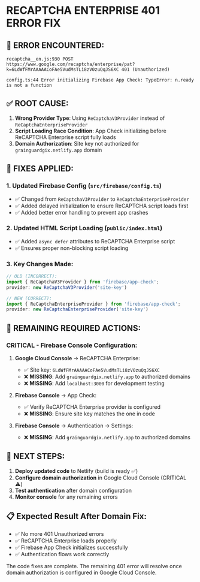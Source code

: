 # RECAPTCHA ENTERPRISE 401 ERROR FIX

## 🔴 **ERROR ENCOUNTERED:**
```
recaptcha__en.js:930 POST https://www.google.com/recaptcha/enterprise/pat?k=6LdWfFMrAAAAACoFAe5VudMsTLi8zV0zuQqJS6XC 401 (Unauthorized)

config.ts:44 Error initializing Firebase App Check: TypeError: n.ready is not a function
```

## ✅ **ROOT CAUSE:**
1. **Wrong Provider Type**: Using `ReCaptchaV3Provider` instead of `ReCaptchaEnterpriseProvider`
2. **Script Loading Race Condition**: App Check initializing before ReCAPTCHA Enterprise script fully loads
3. **Domain Authorization**: Site key not authorized for `grainguardgix.netlify.app` domain

## 🔧 **FIXES APPLIED:**

### 1. **Updated Firebase Config** (`src/firebase/config.ts`)
- ✅ Changed from `ReCaptchaV3Provider` to `ReCaptchaEnterpriseProvider`
- ✅ Added delayed initialization to ensure ReCAPTCHA script loads first
- ✅ Added better error handling to prevent app crashes

### 2. **Updated HTML Script Loading** (`public/index.html`)
- ✅ Added `async defer` attributes to ReCAPTCHA Enterprise script
- ✅ Ensures proper non-blocking script loading

### 3. **Key Changes Made:**
```typescript
// OLD (INCORRECT):
import { ReCaptchaV3Provider } from 'firebase/app-check';
provider: new ReCaptchaV3Provider('site-key')

// NEW (CORRECT):
import { ReCaptchaEnterpriseProvider } from 'firebase/app-check';
provider: new ReCaptchaEnterpriseProvider('site-key')
```

## 🚨 **REMAINING REQUIRED ACTIONS:**

### **CRITICAL - Firebase Console Configuration:**

1. **Google Cloud Console** → ReCAPTCHA Enterprise:
   - ✅ Site key: `6LdWfFMrAAAAACoFAe5VudMsTLi8zV0zuQqJS6XC`
   - ❌ **MISSING**: Add `grainguardgix.netlify.app` to authorized domains
   - ❌ **MISSING**: Add `localhost:3000` for development testing

2. **Firebase Console** → App Check:
   - ✅ Verify ReCAPTCHA Enterprise provider is configured
   - ❌ **MISSING**: Ensure site key matches the one in code

3. **Firebase Console** → Authentication → Settings:
   - ❌ **MISSING**: Add `grainguardgix.netlify.app` to authorized domains

## 🎯 **NEXT STEPS:**

1. **Deploy updated code** to Netlify (build is ready ✅)
2. **Configure domain authorization** in Google Cloud Console (CRITICAL ⚠️)
3. **Test authentication** after domain configuration
4. **Monitor console** for any remaining errors

## 📋 **Expected Result After Domain Fix:**
- ✅ No more 401 Unauthorized errors
- ✅ ReCAPTCHA Enterprise loads properly
- ✅ Firebase App Check initializes successfully
- ✅ Authentication flows work correctly

The code fixes are complete. The remaining 401 error will resolve once domain authorization is configured in Google Cloud Console.
